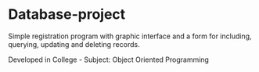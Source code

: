 # Database-project

Simple registration program with graphic interface and a form for including, querying, updating and deleting records.

Developed in College - Subject: Object Oriented Programming
